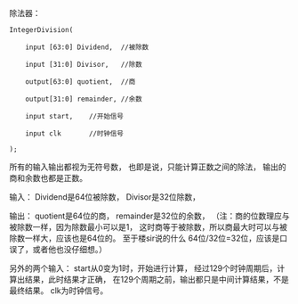 除法器：

	IntegerDivision(

		input [63:0] Dividend,  //被除数
		
		input [31:0] Divisor,   //除数
	
		output[63:0] quotient,  //商
	
		output[31:0] remainder, //余数
	
		input start,    //开始信号
	
		input clk       //时钟信号
	
	);

所有的输入输出都视为无符号数，
也即是说，只能计算正数之间的除法，
输出的商和余数也都是正数。


输入：
Dividend是64位被除数，
Divisor是32位除数，

输出：
quotient是64位的商，
remainder是32位的余数，
（注：商的位数理应与被除数一样，因为除数最小可以是1，
这时商等于被除数，所以商最大时可以与被除数一样大，应该也是64位的。
至于楼sir说的什么 64位/32位=32位，应该是口误了，或者他也没仔细想。）

另外的两个输入：
start从0变为1时，开始进行计算，
经过129个时钟周期后，计算出结果，此时结果才正确，
在129个周期之前，输出都只是中间计算结果，不是最终结果。
clk为时钟信号。
